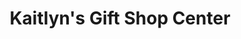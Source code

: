 ---
title: "Kaitlyn's Gift Shop Center"
url: /portland/kaitlyns-gift-shop-center/
shop: Andenken
---